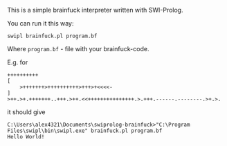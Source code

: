 This is a simple brainfuck interpreter written with SWI-Prolog.

You can run it this way:
```
swipl brainfuck.pl program.bf
```
Where `program.bf` - file with your brainfuck-code.

E.g. for 

```
++++++++++
[
    >+++++++>++++++++++>+++>+<<<<-
]
>++.>+.+++++++..+++.>++.<<+++++++++++++++.>.+++.------.--------.>+.>.
```
it should give
```
C:\Users\alex4321\Documents\swiprolog-brainfuck>"C:\Program Files\swipl\bin\swipl.exe" brainfuck.pl program.bf
Hello World!
```